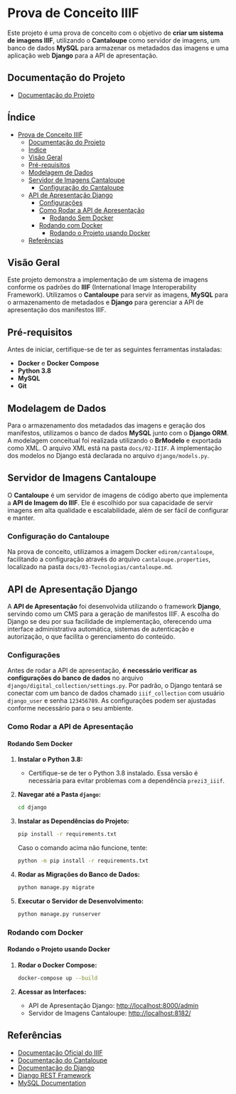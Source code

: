 # Prova de Conceito IIIF

Este projeto é uma prova de conceito com o objetivo de **criar um sistema de imagens IIIF**, utilizando o **Cantaloupe** como servidor de imagens, um banco de dados **MySQL** para armazenar os metadados das imagens e uma aplicação web **Django** para a API de apresentação.

## Documentação do Projeto

- [Documentação do Projeto](./docs/01-Introducao/README.md)

## Índice

- [Prova de Conceito IIIF](#prova-de-conceito-iiif)
  - [Documentação do Projeto](#documentação-do-projeto)
  - [Índice](#índice)
  - [Visão Geral](#visão-geral)
  - [Pré-requisitos](#pré-requisitos)
  - [Modelagem de Dados](#modelagem-de-dados)
  - [Servidor de Imagens Cantaloupe](#servidor-de-imagens-cantaloupe)
    - [Configuração do Cantaloupe](#configuração-do-cantaloupe)
  - [API de Apresentação Django](#api-de-apresentação-django)
    - [Configurações](#configurações)
    - [Como Rodar a API de Apresentação](#como-rodar-a-api-de-apresentação)
      - [Rodando Sem Docker](#rodando-sem-docker)
    - [Rodando com Docker](#rodando-com-docker)
      - [Rodando o Projeto usando Docker](#rodando-o-projeto-usando-docker)
  - [Referências](#referências)

## Visão Geral

Este projeto demonstra a implementação de um sistema de imagens conforme os padrões do **IIIF** (International Image Interoperability Framework). Utilizamos o **Cantaloupe** para servir as imagens, **MySQL** para o armazenamento de metadados e **Django** para gerenciar a API de apresentação dos manifestos IIIF.

## Pré-requisitos

Antes de iniciar, certifique-se de ter as seguintes ferramentas instaladas:

- **Docker** e **Docker Compose**
- **Python 3.8**
- **MySQL**
- **Git**

## Modelagem de Dados

Para o armazenamento dos metadados das imagens e geração dos manifestos, utilizamos o banco de dados **MySQL** junto com o **Django ORM**. A modelagem conceitual foi realizada utilizando o **BrModelo** e exportada como XML. O arquivo XML está na pasta `docs/02-IIIF`. A implementação dos modelos no Django está declarada no arquivo `django/models.py`.

## Servidor de Imagens Cantaloupe

O **Cantaloupe** é um servidor de imagens de código aberto que implementa a **API de Imagem do IIIF**. Ele é escolhido por sua capacidade de servir imagens em alta qualidade e escalabilidade, além de ser fácil de configurar e manter.

### Configuração do Cantaloupe

Na prova de conceito, utilizamos a imagem Docker `edirom/cantaloupe`, facilitando a configuração através do arquivo `cantaloupe.properties`, localizado na pasta `docs/03-Tecnologias/cantaloupe.md`.

## API de Apresentação Django

A **API de Apresentação** foi desenvolvida utilizando o framework **Django**, servindo como um CMS para a geração de manifestos IIIF. A escolha do Django se deu por sua facilidade de implementação, oferecendo uma interface administrativa automática, sistemas de autenticação e autorização, o que facilita o gerenciamento do conteúdo.

### Configurações

Antes de rodar a API de apresentação, **é necessário verificar as configurações do banco de dados** no arquivo `django/digital_collection/settings.py`. Por padrão, o Django tentará se conectar com um banco de dados chamado `iiif_collection` com usuário `django_user` e senha `123456789`. As configurações podem ser ajustadas conforme necessário para o seu ambiente.

### Como Rodar a API de Apresentação

#### Rodando Sem Docker

1. **Instalar o Python 3.8:**

   - Certifique-se de ter o Python 3.8 instalado. Essa versão é necessária para evitar problemas com a dependência `prezi3_iiif`.

2. **Navegar até a Pasta `django`:**

   ```bash
   cd django
   ```

3. **Instalar as Dependências do Projeto:**

   ```bash
   pip install -r requirements.txt
   ```

   Caso o comando acima não funcione, tente:

   ```bash
   python -m pip install -r requirements.txt
   ```

4. **Rodar as Migrações do Banco de Dados:**

   ```bash
   python manage.py migrate
   ```

5. **Executar o Servidor de Desenvolvimento:**
   ```bash
   python manage.py runserver
   ```

### Rodando com Docker

#### Rodando o Projeto usando Docker

1. **Rodar o Docker Compose:**

   ```bash
   docker-compose up --build
   ```

2. **Acessar as Interfaces:**
   - API de Apresentação Django: [http://localhost:8000/admin](http://localhost:8000/admin)
   - Servidor de Imagens Cantaloupe: [http://localhost:8182/](http://localhost:8182/)

## Referências

- [Documentação Oficial do IIIF](https://iiif.io/)
- [Documentação do Cantaloupe](https://cantaloupe-project.github.io/)
- [Documentação do Django](https://docs.djangoproject.com/)
- [Django REST Framework](https://www.django-rest-framework.org/)
- [MySQL Documentation](https://dev.mysql.com/doc/)
